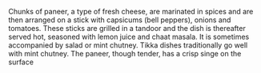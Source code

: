 Chunks of paneer, a type of fresh cheese, are marinated in spices and are then arranged on a stick with capsicums (bell peppers), onions and tomatoes. These sticks are grilled in a tandoor and the dish is thereafter served hot, seasoned with lemon juice and chaat masala. It is sometimes accompanied by salad or mint chutney. Tikka dishes traditionally go well with mint chutney. The paneer, though tender, has a crisp singe on the surface